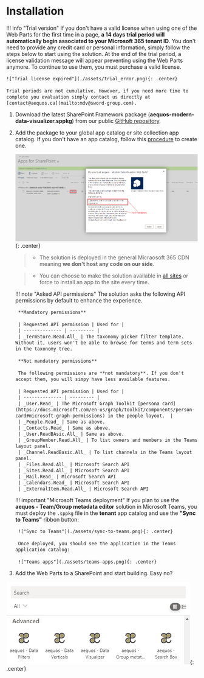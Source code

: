 # Installation

!!! info "Trial version"
    If you don't have a valid license when using one of the Web Parts for the first time in a page, **a 14 days trial period will automatically begin associated to your Microsoft 365 tenant ID**. You don't need to provide any credit card or personal information, simply follow the steps below to start using the solution. At the end of the trial period, a license validation message will appear preventing using the Web Parts anymore. To continue to use them, you must purchase a valid license. 

    !["Trial license expired"](./assets/trial_error.png){: .center}
    
    Trial periods are not cumulative. However, if you need more time to complete you evaluation simply contact us directly at [contact@aequos.ca](mailto:mdv@sword-group.com).

1. Download the latest SharePoint Framework package (**aequos-modern-data-visualizer.sppkg**) from our public [GitHub repository](https://github.com/aequos-solutions/modern-data-visualizer/releases).
2. Add the package to your global app catalog or site collection app catalog. If you don't have an app catalog, follow this [procedure](https://docs.microsoft.com/en-us/sharepoint/use-app-catalog) to create one.

    !["App Catalog "](./assets/app_catalog.png){: .center}

    > * The solution is deployed in the general Micraosoft 365 CDN meaning **we don't host any code on our side**.

    > * You can choose to make the solution available in [all sites](https://docs.microsoft.com/en-us/sharepoint/dev/spfx/tenant-scoped-deployment) or force to install an app to the site every time.

    !!! note "Asked API permissions"
        The solution asks the following API permissions by default to enhance the experience. 
        
        **Mandatory permissions**

        | Requested API permission | Used for |
        | -------------- | --------- |
        | _TermStore.Read.All_ | The taxonomy picker filter template. Without it, users won't be able to browse for terms and term sets in the taxonomy tree.

        **Not mandatory permissions**
        
        The following permissions are **not mandatory**. If you don't accept them, you will simpy have less available features.

        | Requested API permission | Used for |
        | -------------- | --------- |
        | _User.Read_ | The Microsoft Graph Toolkit [persona card](https://docs.microsoft.com/en-us/graph/toolkit/components/person-card#microsoft-graph-permissions) in the people layout.  |
        | _People.Read_ | Same as above.
        | _Contacts.Read_ | Same as above.
        | _User.ReadBAsic.All_ | Same as above.
        | _GroupMember.Read.All_ | To list owners and members in the Teams layout panel.
        | _Channel.ReadBasic.All_ | To list channels in the Teams layout panel.
        | _Files.Read.All_ | Microsoft Search API
        | _Sites.Read.All_ | Microsoft Search API
        | _Mail.Read_ | Microsoft Search API
        | _Calendars.Read_ | Microsoft Search API
        | _ExternalItem.Read.All_ | Microsoft Search API

    !!! important "Microsoft Teams deployment"
        If you plan to use the **aequos - Team/Group metadata editor** solution in Microsoft Teams, you must deploy the `.sppkg` file in the **tenant** app catalog and use the **"Sync to Teams"** ribbon button:

        !["Sync to Teams"](./assets/sync-to-teams.png){: .center}

        Once deployed, you should see the application in the Teams application catalog:

        !["Teams apps"](./assets/teams-apps.png){: .center}
   
3. Add the Web Parts to a SharePoint and start building. Easy no?

!["Available Web Parts"](./assets/webparts.png){: .center}